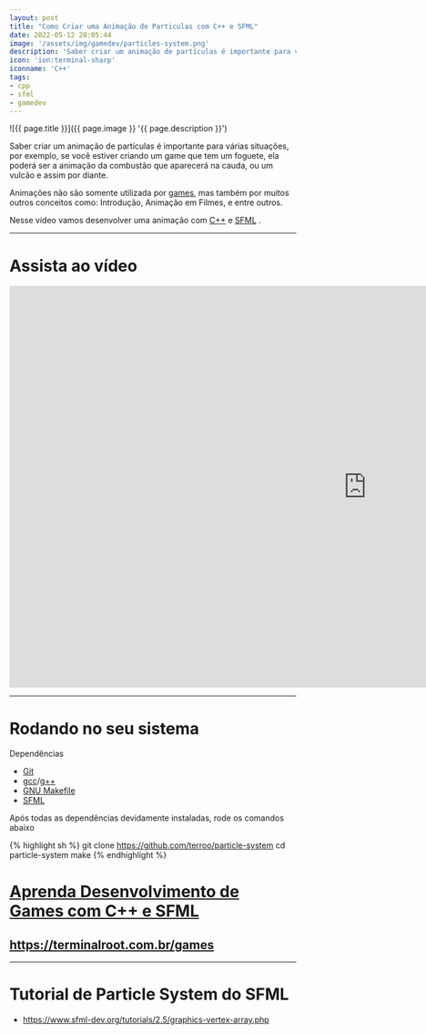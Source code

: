 ```yaml
---
layout: post
title: "Como Criar uma Animação de Particulas com C++ e SFML"
date: 2022-05-12 20:05:44
image: '/assets/img/gamedev/particles-system.png'
description: 'Saber criar um animação de partículas é importante para várias situações, por exemplo, se você estiver criando um game que tem um foguete, ou um vulcão e entre outros.'
icon: 'ion:terminal-sharp'
iconname: 'C++'
tags:
- cpp
- sfml
- gamedev
---
```


![{{ page.title }}]({{ page.image }} '{{ page.description }}')

Saber criar um animação de partículas é importante para várias situações, por exemplo, se você estiver criando um game que tem um foguete, ela poderá ser a animação da combustão que aparecerá na cauda, ou um vulcão e assim por diante.

Animações não são somente utilizada por [games](https://terminalroot.com.br/games), mas também por muitos outros conceitos como: Introdução, Animação em Filmes, e entre outros.

Nesse vídeo vamos desenvolver uma animação com [C++](https://terminalroot.com.br/cpp) e [SFML](https://terminalroot.com.br/tags#sfml) .

---

# Assista ao vídeo

<iframe width="1253" height="705" src="https://www.youtube.com/embed/e3OkHPkN95Y" title="YouTube video player" frameborder="0" allow="accelerometer; autoplay; clipboard-write; encrypted-media; gyroscope; picture-in-picture" allowfullscreen></iframe>

---

# Rodando no seu sistema
Dependências
+ [Git](https://terminalroot.com.br/tags#git)
+ [gcc](https://terminalroot.com.br/gcc)/[g++](https://terminalroot.com.br/g++)
+ [GNU Makefile](https://terminalroot.com.br/tags#make)
+ [SFML](https://terminalroot.com.br/tags#sfml)

Após todas as dependências devidamente instaladas, rode os comandos abaixo

{% highlight sh %}
git clone https://github.com/terroo/particle-system
cd particle-system
make
{% endhighlight %}

# [Aprenda Desenvolvimento de Games com C++ e SFML](https://terminalroot.com.br/games)
## <https://terminalroot.com.br/games>

---

# Tutorial de Particle System do SFML
+ <https://www.sfml-dev.org/tutorials/2.5/graphics-vertex-array.php>


